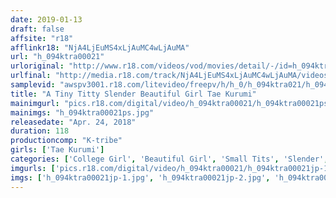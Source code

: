 ```yaml
---
date: 2019-01-13
draft: false
affsite: "r18"
afflinkr18: "NjA4LjEuMS4xLjAuMC4wLjAuMA"
url: "h_094ktra00021"
urloriginal: "http://www.r18.com/videos/vod/movies/detail/-/id=h_094ktra00021"
urlfinal: "http://media.r18.com/track/NjA4LjEuMS4xLjAuMC4wLjAuMA/videos/vod/movies/detail/-/id=h_094ktra00021"
samplevid: "awspv3001.r18.com/litevideo/freepv/h/h_0/h_094ktra021/h_094ktra021_dmb_w.mp4"
title: "A Tiny Titty Slender Beautiful Girl Tae Kurumi"
mainimgurl: "pics.r18.com/digital/video/h_094ktra00021/h_094ktra00021ps.jpg"
mainimgs: "h_094ktra00021ps.jpg"
releasedate: "Apr. 24, 2018"
duration: 118
productioncomp: "K-tribe"
girls: ['Tae Kurumi']
categories: ['College Girl', 'Beautiful Girl', 'Small Tits', 'Slender', 'Featured Actress', 'Hi-Def']
imgurls: ['pics.r18.com/digital/video/h_094ktra00021/h_094ktra00021jp-1.jpg', 'pics.r18.com/digital/video/h_094ktra00021/h_094ktra00021jp-2.jpg', 'pics.r18.com/digital/video/h_094ktra00021/h_094ktra00021jp-3.jpg', 'pics.r18.com/digital/video/h_094ktra00021/h_094ktra00021jp-4.jpg', 'pics.r18.com/digital/video/h_094ktra00021/h_094ktra00021jp-5.jpg', 'pics.r18.com/digital/video/h_094ktra00021/h_094ktra00021jp-6.jpg', 'pics.r18.com/digital/video/h_094ktra00021/h_094ktra00021jp-7.jpg', 'pics.r18.com/digital/video/h_094ktra00021/h_094ktra00021jp-8.jpg', 'pics.r18.com/digital/video/h_094ktra00021/h_094ktra00021jp-9.jpg', 'pics.r18.com/digital/video/h_094ktra00021/h_094ktra00021jp-10.jpg', 'pics.r18.com/digital/video/h_094ktra00021/h_094ktra00021jp-11.jpg', 'pics.r18.com/digital/video/h_094ktra00021/h_094ktra00021jp-12.jpg', 'pics.r18.com/digital/video/h_094ktra00021/h_094ktra00021jp-13.jpg', 'pics.r18.com/digital/video/h_094ktra00021/h_094ktra00021jp-14.jpg', 'pics.r18.com/digital/video/h_094ktra00021/h_094ktra00021jp-15.jpg', 'pics.r18.com/digital/video/h_094ktra00021/h_094ktra00021jp-16.jpg', 'pics.r18.com/digital/video/h_094ktra00021/h_094ktra00021jp-17.jpg', 'pics.r18.com/digital/video/h_094ktra00021/h_094ktra00021jp-18.jpg', 'pics.r18.com/digital/video/h_094ktra00021/h_094ktra00021jp-19.jpg', 'pics.r18.com/digital/video/h_094ktra00021/h_094ktra00021jp-20.jpg']
imgs: ['h_094ktra00021jp-1.jpg', 'h_094ktra00021jp-2.jpg', 'h_094ktra00021jp-3.jpg', 'h_094ktra00021jp-4.jpg', 'h_094ktra00021jp-5.jpg', 'h_094ktra00021jp-6.jpg', 'h_094ktra00021jp-7.jpg', 'h_094ktra00021jp-8.jpg', 'h_094ktra00021jp-9.jpg', 'h_094ktra00021jp-10.jpg', 'h_094ktra00021jp-11.jpg', 'h_094ktra00021jp-12.jpg', 'h_094ktra00021jp-13.jpg', 'h_094ktra00021jp-14.jpg', 'h_094ktra00021jp-15.jpg', 'h_094ktra00021jp-16.jpg', 'h_094ktra00021jp-17.jpg', 'h_094ktra00021jp-18.jpg', 'h_094ktra00021jp-19.jpg', 'h_094ktra00021jp-20.jpg']
---
```

